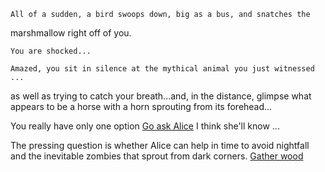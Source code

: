 	All of a sudden, a bird swoops down, big as a bus, and snatches the 
marshmallow right off of you.

    You are shocked...

	Amazed, you sit in silence at the mythical animal you just witnessed ...
as well as trying to catch your breath...and, in the distance, glimpse
what appears to be a horse with a horn sprouting from its forehead...

You really have only one option
[Go ask Alice](../ask-to-alice/ask-to-alice.md)
I think she'll know ...

The pressing question is whether Alice can help in time to avoid nightfall
and the inevitable zombies that sprout from dark corners. 
[Gather wood](../you-are-in-minecraft/gather_wood/focus_on_gathering_wood/focus_on_gathering_wood.md)

